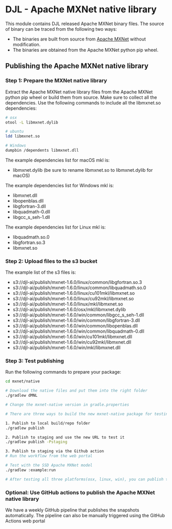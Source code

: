 # DJL - Apache MXNet native library

This module contains DJL released Apache MXNet binary files.
The source of binary can be traced from the following two ways:

- The binaries are built from source from [Apache MXNet](https://github.com/apache/incubator-mxnet) without modification.
- The binaries are obtained from the Apache MXNet python pip wheel.

## Publishing the Apache MXNet native library

### Step 1: Prepare the MXNet native library

Extract the Apache MXNet native library files from the Apache MXNet python pip wheel or build them from source.
Make sure to collect all the dependencies. Use the following commands to include all the libmxnet.so dependencies:

```bash
# osx
otool -L libmxnet.dylib

# ubuntu
ldd libmxnet.so

# Windows
dumpbin /dependents libmxnet.dll
```

The example dependencies list for macOS mkl is:

- libmxnet.dylib (be sure to rename libmxnet.so to libmxnet.dylib for macOS)

The example dependencies list for Windows mkl is:

- libmxnet.dll
- libopenblas.dll
- libgfortran-3.dll
- libquadmath-0.dll
- libgcc_s_seh-1.dll

The example dependencies list for Linux mkl is:

- libquadmath.so.0
- libgfortran.so.3
- libmxnet.so


### Step 2: Upload files to the s3 bucket

The example list of the s3 files is:

- s3://djl-ai/publish/mxnet-1.6.0/linux/common/libgfortran.so.3
- s3://djl-ai/publish/mxnet-1.6.0/linux/common/libquadmath.so.0
- s3://djl-ai/publish/mxnet-1.6.0/linux/cu101mkl/libmxnet.so
- s3://djl-ai/publish/mxnet-1.6.0/linux/cu92mkl/libmxnet.so
- s3://djl-ai/publish/mxnet-1.6.0/linux/mkl/libmxnet.so
- s3://djl-ai/publish/mxnet-1.6.0/osx/mkl/libmxnet.dylib
- s3://djl-ai/publish/mxnet-1.6.0/win/common/libgcc_s_seh-1.dll
- s3://djl-ai/publish/mxnet-1.6.0/win/common/libgfortran-3.dll
- s3://djl-ai/publish/mxnet-1.6.0/win/common/libopenblas.dll
- s3://djl-ai/publish/mxnet-1.6.0/win/common/libquadmath-0.dll
- s3://djl-ai/publish/mxnet-1.6.0/win/cu101mkl/libmxnet.dll
- s3://djl-ai/publish/mxnet-1.6.0/win/cu92mkl/libmxnet.dll
- s3://djl-ai/publish/mxnet-1.6.0/win/mkl/libmxnet.dll

### Step 3: Test publishing

Run the following commands to prepare your package:

```bash
cd mxnet/native

# Download the native files and put them into the right folder
./gradlew dMNL

# Change the mxnet-native version in gradle.properties

# There are three ways to build the new mxnet-native package for testing

1. Publish to local build/repo folder
./gradlew publish

2. Publish to staging and use the new URL to test it
./gradlew publish -Pstaging

3. Publish to staging via the Github action
# Run the workflow from the web portal

# Test with the SSD Apache MXNet model
./gradlew :example:run

# After testing all three platforms(osx, linux, win), you can publish the package through sonatype.
```

### Optional: Use GitHub actions to publish the Apache MXNet native library

We have a weekly GitHub pipeline that publishes the snapshots automatically. The pipeline can also be manually triggered using the GitHub Actions web portal
